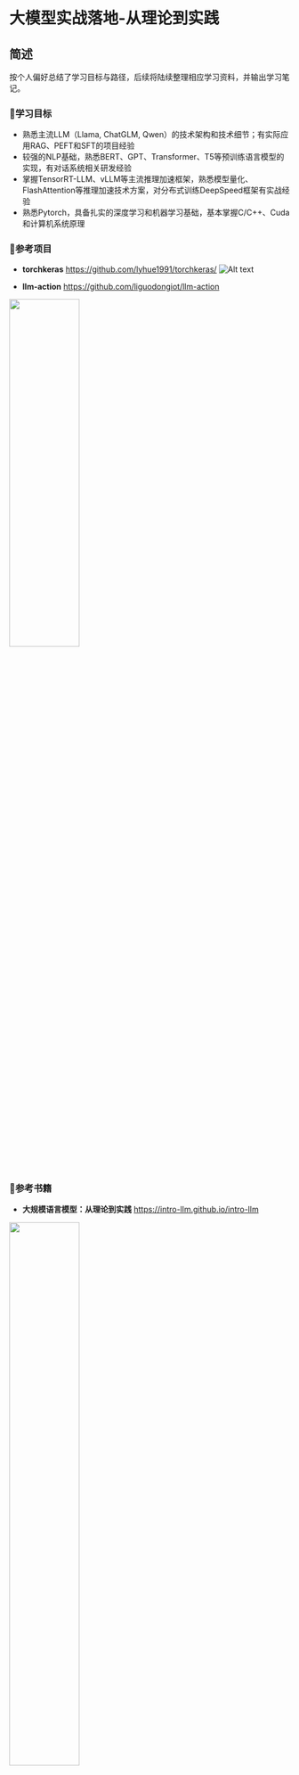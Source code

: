 # 大模型实战落地-从理论到实践

## 简述

按个人偏好总结了学习目标与路径，后续将陆续整理相应学习资料，并输出学习笔记。

### 🎯学习目标
- 熟悉主流LLM（Llama, ChatGLM, Qwen）的技术架构和技术细节；有实际应用RAG、PEFT和SFT的项目经验
- 较强的NLP基础，熟悉BERT、GPT、Transformer、T5等预训练语言模型的实现，有对话系统相关研发经验
- 掌握TensorRT-LLM、vLLM等主流推理加速框架，熟悉模型量化、FlashAttention等推理加速技术方案，对分布式训练DeepSpeed框架有实战经验
- 熟悉Pytorch，具备扎实的深度学习和机器学习基础，基本掌握C/C++、Cuda和计算机系统原理

### 🚤参考项目
- **torchkeras** 
https://github.com/lyhue1991/torchkeras/
![Alt text](imgs/torchkeras.png)

- **llm-action**
https://github.com/liguodongiot/llm-action
<img src="imgs/llm-action.png" width="50%" height="40%">

### 📕参考书籍
- **大规模语言模型：从理论到实践** 
https://intro-llm.github.io/intro-llm
<img src="imgs/intro-llm.png" width="50%" height="50%">

- **ChatGPT原理与实战** https://github.com/liucongg/ChatGPTBook
![Alt text](imgs/ChatGPT原理与实战.png)

### 📰参考课程
- 面向开发者的LLM入门课程（吴恩达课程-中文版）
https://github.com/datawhalechina/prompt-engineering-for-developers/blob/main/README.md

- **普林斯顿-COS 597G (Fall 2022): Understanding Large Language Models**
https://www.cs.princeton.edu/courses/archive/fall22/cos597G/

- **斯坦福-CS324 - Large Language Models**
https://stanford-cs324.github.io/winter2022/

### 🗒 教程
- Huggingface Transformers官方课程 https://huggingface.co/learn/nlp-course/
- Transformers快速入门（快速调包BERT系列）
https://transformers.run/
- 基于transformers的自然语言处理(NLP)入门: https://github.com/datawhalechina/learn-nlp-with-transformers/tree/main

### 💥学习方式
- 力求快速应用 （先调包，再深入学习）
- 在实践中动手学习，力求搞懂每个关键点
- 【原理学习】+【代码实践】 + 【输出总结】

### 🔤基础知识
-  视频课程：
    - 吴恩达机器学习入门：https://www.coursera.org/learn/machine-learning
    - 李沐讲AI：https://space.bilibili.com/1567748478?spm_id_from=333.337.0.0
    - 台大李宏毅-机器学习 https://speech.ee.ntu.edu.tw/~hylee/ml/2023-spring.php 

    - 斯坦福NLP cs224n https://web.stanford.edu/class/cs224n/

-  书籍
    - 深度学习入门：基于Python的理论与实践：numpy实现MLP、卷积的训练
    -《深度学习进阶：自然语言处理》：numpy实现Transformers、word2vec、RNN的训练
    - Dive In Deep Learning(动手学深度学习) https://d2l.ai/
    - 《神经网络与深度学习》https://nndl.github.io/
    - 《机器学习方法》：李航的NLP相关的机器学习 + 深度学习知识（按需选学）

-  强化学习
    - 强化学习教程-蘑菇书EasyRL（李宏毅强化学习+强化学习纲要）https://datawhalechina.github.io/easy-rl/
    - 动手学强化学习 https://github.com/boyu-ai/Hands-on-RL/blob/main/README.md

### 🚩后续路径
**应用**：

**Zero Shot / Few Shot 快速开箱即用**
- Prompt调优:
    - 上下文学习In-Context Learning, ICL
    - 思维链 Chain of Thought, COT

- RAG (Retrieval Augmented Generation)
    - 基于文档分块、向量索引和LLM生成，如Langchain文档问答

**领域数据-指令微调LLM**

- PEFT (Parameter-Efficient Fine-Tuning):
    - LORA (Low-Rank Adaption of LLMs)
    - QLORA
    - SLORA
    - P-Tuning v2

    参数高效的微调，适合用于纠正模型输出格式（PEFT上限不高，并向LLM输入的知识有限）

- SFT (Supervised Fintuning):
    - 全参数监督微调，使用prompt指令样本全量微调LLM（可以注入新的领域知识）
    - 需要控制样本配比（领域数据 + 通用数据）


**对齐**

- 对齐人类偏好 (RLHF)：
    - RewardModel 奖励模型 （排序标注，判断答案价值）
    - RL (PPO， 更新SFT模型)

    专注基于强化学习的大语言模型对齐，有前景的方向是SuperhumanAI AutoALign

**预训练**
- 小模型预训练 (GPT2, TinyLlama) 

    不考虑训练参数规模较大的语言模型

**训练推理优化**： 
- 模型量化
- 推理加速
- 蒸馏
- 推理框架（vLLM、TensorRT-LLM、Llama.cpp）


# 学习目录

## 第1章 技术与需求分析
### 1.1 技术分析
#### 1.1.1 LLM的发展历程与趋势
#### 1.1.2 开源LLM生态
- **Llama系列**
- **Mistral / Mixtral-8X7B-MOE** ：https://mistral.ai/news/mixtral-of-experts/
- **ChatGLM / Baichuan**

### 1.2 市场需求分析
#### 1.2.1 需求和就业市场分析
- **预训练、对齐**
- **微调、应用**
- **推理加速**
#### 1.2.2、商业落地分析(2C、2B应用场景)

## 第2章 ChatGPT背景与原理
### 2.1 ChatGPT的背景知识
#### 2.1.1 ChatGPT发展趋势
#### 2.1.2 ChatGPT的能力
### 2.2　ChatGPT的工作原理
#### 2.2.1　预训练与提示学习阶段
#### 2.2.2　结果评价与奖励建模阶段
#### 2.2.3　强化学习与自我进化阶段
### 2.3 算法细节
#### 2.3.1　标注数据
#### 2.3.2　建模思路
#### 2.3.3　存在问题

## 第3章 预训练语言模型
### 3.1　Transformer
- 图解Transformer：http://jalammar.github.io/illustrated-transformer/
- 论文：《Attention Is All Your Need》
#### 3.1.1 Transformer结构
详解Transformer原理：https://www.cnblogs.com/justLittleStar/p/17322172.html
#### 3.1.2 Transformer实战
Torch代码详解和训练实战：https://www.cnblogs.com/justLittleStar/p/17786071.html

### 3.2　生成式预训练语言模型GPT
#### 3.2.1 GPT详解
**论文**
- GPT-1：Improving Language Understanding by Generative Pre-Training
- GPT-2: Language Models are Unsupervised Multitask Learners
- GPT-3：Language Models are Few-Shot Learners
- GPT-4：GPT-4 Technical Report(openai.com)

**博客**
- GPT2图解：http://jalammar.github.io/illustrated-gpt2/
- GPT2图解（中文）：https://www.cnblogs.com/zhongzhaoxie/p/13064404.html
- GPT3分析：[How GPT3 Works - Visualizations and Animations](http://jalammar.github.io/how-gpt3-works-visualizations-animations/ "How GPT3 Works - Visualizations and Animations")
- [GPT2模型源码阅读系列一GPT2LMHeadModel](https://blog.csdn.net/weixin_38224810/article/details/123492847 "GPT2模型源码阅读系列一GPT2LMHeadModel")


GPT原理分析：https://www.cnblogs.com/justLittleStar/p/17322259.html

#### 3.2.2 GPT实现
##### 3.2.2.1 动手用Numpy实现GPT
60行代码实现GPT,可加载GPT2 128M进行推理：https://www.cnblogs.com/justLittleStar/p/17925108.html

##### 3.2.2.3 动手用C++实现GPT
ToDo
参考：[CPP实现Transformer](https://github.com/dianhsu/transformer-cpp-cpu/tree/main "CPP实现Transformer")

#### 3.2.3 GPT训练和微调
##### 3.2.3.1 训练GPT2语言模型
- [基于Transformers库-Colab预训练GPT2](https://colab.research.google.com/github/huggingface/notebooks/blob/main/examples/language_modeling_from_scratch.ipynb#scrollTo=MOsHUjgdIrIW "Colab预训练GPT2")

- Transformers库GPT实现分析：ToDo

##### 3.2.3.2 GPT2微调-文本摘要实战
- **数据预处理模块**
- **GPT-2模型模块**
- **模型训练和推理模块**

##### 3.2.3.3 MiniGPT项目详解
双数加法：https://blog.csdn.net/wxc971231/article/details/132000182

##### 3.2.3.4 NanoGPT项目详解
- 代码分析：https://zhuanlan.zhihu.com/p/601044938
- 训练实战：莎士比亚数据训练

### 3.3 Mask语言模型
#### 3.3.1 BERT
**原理**
- BERT可视化：[A Visual Guide to Using BERT for the First Time](http://jalammar.github.io/a-visual-guide-to-using-bert-for-the-first-time/ "A Visual Guide to Using BERT for the First Time")
- BERT原理：https://www.cnblogs.com/justLittleStar/p/17322240.html

**实战**
- BERT结构和预训练代码实现：ToDo
- BERT预训练实战：[动手学深度学习-BERT预训练 Colab](https://colab.research.google.com/github/d2l-ai/d2l-pytorch-colab/blob/master/chapter_natural-language-processing-pretraining/bert-pretraining.ipynb#scrollTo=e17d97e2 "BERT预训练 Colab")
- 基于HuggingFace的BERT预训练
- BERT微调：文本分类、BERT-CRF NER、BERT+指针网络（UIE）信息抽取、文本摘要和相似性检索

#### 3.3.2 BERT衍生系列
- 	 RoBERTa
- 	 ALBERT / DistillBERT
- 	 SimBERT

### 3.4 其他
#### 3.4.1 T5系列
##### 3.4.1.2 T5-Pegasus对话摘要微调
##### 3.4.1.3 PromptClue关键词抽取微调
#### 3.4.2 UniLM
##### 3.4.2.1 UniLM模型介绍
##### 3.4.2.2 基于夸夸闲聊数据的UniLM模型实战
- 数据预处理
- UniLM模型
- 模型训练与推理

## 第4章　提示学习与大型语言模型
### 4.1　提示学习PromptLearning
#### 4.1.1　提示学习介绍
#### 4.1.2　提示模板设计
#### 4.1.3　答案空间映射设计
### 4.2　上下文学习
#### 4.2.1　上下文学习介绍
#### 4.2.2　预训练阶段提升上下文
#### 4.2.3　推理阶段优化上下文
### 4.3 指令数据构建
#### 4.3.1 手动和自动构建指令 
#### 4.3.2 开源指令数据集
#### 4.3.3 基于提示的文本情感分析实战
https://github.com/liucongg/ChatGPTBook/tree/main/PromptProj
- 数据预处理
- 模型结构与训练模块

## 第5章 开源大型语言模型
### 5.1 Mistral
**Mistral 7B Tutorial:** https://www.datacamp.com/tutorial/mistral-7b-tutorial
#### 5.1.1 Mistral的模型结构
#### 5.1.3 Mistral 源码解析
#### 5.1.4 Mistral-6B微调

### 5.2 Llama源码
#### 5.2.1 Llama1
**Llama1源码深入解析:** https://zhuanlan.zhihu.com/p/648365207

#### 5.2.2 Llama2
- Llama2的优化
- Llama2源码解析

llama 2详解： https://zhuanlan.zhihu.com/p/649756898

- Llama2-6B微调
### 5.3 ChatGLM
#### 5.2.1 ChatGLM简介
#### 5.2.2 ChatGLM-6B微调
**ChatGLM2微调保姆级教程:** https://zhuanlan.zhihu.com/p/643856076

### 5.4 CodeLlama
#### 5.2.1 CodeLlama简介
#### 5.2.2 CodeLlama微调

## 第6章 LLM微调
微调入门
https://lightning.ai/pages/community/article/understanding-llama-adapters/

### 6.1 全量指令微调
### 6.2 高效模型微调PEFT简介
### 6.3 LORA系列
LORA和QLoRA微调的调参心得Finetuning LLMs with LoRA and QLoRA: Insights from Hundreds of Experiments 
https://lightning.ai/pages/community/lora-insights/

#### 6.3.1 LoRA（Low Rank Adapter）
**ChatGLM-6B**: https://zhuanlan.zhihu.com/p/625468667
**ChatGLM2微调保姆级教程**:https://zhuanlan.zhihu.com/p/643856076
**Qwen7b微调保姆级教程**: https://zhuanlan.zhihu.com/p/655935378

#### 6.3.2 QLoRA
用bitsandbytes、4比特量化和QLoRA打造亲民的LLM:https://www.cnblogs.com/huggingface/p/17816374.html

#### 6.3.3 AdaLoRa
#### 6.3.4 SLoRA
### 6.4 P-Tuning系列
#### 6.4.1 P-Tuning V1
#### 6.4.2 P-Tuning V2
### 6.5 基于LLM微调的信息抽取实战
#### 6.5.1 ChatGLM项目简介
#### 6.5.2 数据预处理模块
#### 6.5.3 Freeze微调模块
#### 6.5.4 LoRA微调模块
#### 6.5.5 P-Tuning v2微调模块
### 6.6 Deepspeed-Chat SFT 实践 
#### 6.6.1 代码结构
#### 6.6.2 数据预处理
#### 6.6.3 自定义模型 
#### 6.6.4 模型训练
#### 6.6.5 模型推理

## 第7章 大型语言模型预训练
### 7.1 大型预训练模型简介
### 7.2 预训练模型中的分词器
#### 7.2.1 BPE详解
#### 7.2.2 WordPiece
#### 7.2.3 Unigram
#### 7.2.4 SentencePiece详解
### 7.3 分布式训练
#### 7.3.1 分布式训练概述
#### 7.3.2 分布式训练并行策略
#### 7.3.3 分布式训练的集群架构
#### 7.3.4 分布式深度学习框架
##### 7.3.4.1 Megatron-LM详解
##### 7.3.4.2 DeepSpeed详解
##### 7.3.4.3 Colossal-AI
### 7.4 基于DeepSpeed的LLM预训练实战
#### 7.4.1 GLM项目简介
#### 7.4.2 数据预处理模块
#### 7.4.3 执行模型训练
### 7.5 DeepSpeed实践
#### 7.5.1 基础概念
#### 7.5.2 LLaMA 分布式训练实践
### 7.6 MOE
#### 7.6.1 基础概念
#### 7.6.2 Mixstral-8X7B-MOE-介绍 

## 第8章 LLM应用
### 8.1 推理规划
#### 8.1.1 思维链提示（Chain-of-Thought Prompting）
#### 8.1.2 由少至多提示（Least-to-Most Prompting）
### 8.2 综合应用框架
#### 8.2.1 LangChain框架核心模块
**9个范例带你入门langchain:** https://zhuanlan.zhihu.com/p/654052645
#### 8.2.2 知识库问答实践
### 8.3 智能代理AI Agent
LLM Powered Autonomous Agents: https://lilianweng.github.io/posts/2023-06-23-agent/

#### 8.3.1 智能代理的组成
#### 8.3.2 智能代理的应用实例 

## 第9章 LLM加速
### 9.1 注意力优化
#### 9.1.1 FlashAttention系列
#### 9.1.2 PagedAttention
深入理解 BigBird 的块稀疏注意力: https://www.cnblogs.com/huggingface/p/17852870.html
https://hf.co/blog/big-bird

### 9.2 CPU推理加速
#### 9.2.1 Llama.c应用与代码详解
#### 9.2.2 Llama.cpp应用与代码详解
#### 9.2.3 ChatGLM.cpp应用与代码详解
### 9.3 推理优化框架
#### 9.3.1 TensorRT-LLM应用与代码详解
#### 9.3.2 vLLM推理框架实践
### 9.4 训练加速

## 第10章 强化学习
### 10.1 基础
#### 10.1.1 强化学习概述
#### 10.1.2 强化学习与有监督学习的区别 
### 10.2 强化学习环境
### 10.3 强化学习算法
#### 10.3.1 Q-learning算法
#### 10.3.2 SARSA算法
#### 10.3.3 DQN算法
#### 10.3.4 Policy Gradient算法
#### 10.3.5 Actor-Critic算法

## 第11章 PPO算法与RLHF理论实战
### 11.1 近端策略优化算法PPO简介
 PPO：Proximal Policy Optimization Algorithms.
#### 11.1.1 策略梯度算法回顾
#### 11.1.2 广义优势估计 
#### 11.1.3 PPO算法原理剖析
#### 11.1.4 PPO算法对比与评价
**使用PPO算法进行RLHF的N步实现细节**: https://www.cnblogs.com/huggingface/p/17836295.html

### 11.2 基于人类反馈的强化学习RLHF框架
RLHF：Augmenting Reinforcement Learning with Human Feedback
#### 11.2.1 RLHF的流程
#### 11.2.2 RLHF内部剖析
#### 11.2.3 RLHF价值分析
#### 11.2.4 RLHF问题分析
#### 11.2.5 数据收集与模型训练
#### 11.2.6 开源数据
RLHF in 2024 with DPO & Hugging Face
https://www.philschmid.de/dpo-align-llms-in-2024-with-trl

RLHF实践
https://zhuanlan.zhihu.com/p/635569455

详解大模型RLHF过程（配代码解读）
https://zhuanlan.zhihu.com/p/624589622

### 11.3　InstructGPT模型分析
InstructGPT：Training language models to follow instructions with human feedback
#### 11.3.1 模型简介
#### 11.3.2 数据收集
#### 11.3.3 模型原理
#### 11.3.4 模型讨论

### 11.4 基于PPO的正向情感倾向性
https://github.com/liucongg/ChatGPTBook/tree/main/PPOProj
#### 11.4.1 项目任务与数据集分析
#### 11.4.2 数据预处理模块
#### 11.4.3 模型训练模块
#### 11.4.4 模型生成模块
#### 11.4.5 模型评估模块
### 11.5 MOSS-RLHF 实践
#### 11.5.1 奖励模型训练
#### 11.5.2 PPO 微调

## 第12章 类ChatGPT实战
### 12.1 任务设计
### 12.2 数据准备
### 12.3 基于文档生成问题任务的类
#### 12.3.1 SFT阶段
#### 12.3.2 RM阶段
#### 12.3.3 RL阶段
https://github.com/liucongg/ChatGPTBook/tree/main/RLHFProj

## 第13章 语言模型训练数据
### 13.1 数据来源
#### 13.1.1 通用数据
#### 13.1.2 专业数据
### 13.2 数据处理 
#### 13.2.1 低质过滤
#### 13.2.2 冗余去除
#### 13.2.3 隐私消除
#### 13.2.4 词元切分
### 13.3 数据影响分析 
#### 13.3.1 数据规模影响
#### 13.3.2 数据质量影响 
#### 13.3.3 数据多样性影响
### 13.4 开源数据集合
#### 13.4.1 Pile
#### 13.4.2 ROOTS
#### 13.4.3 RefinedWeb 
#### 13.4.4 SlimPajama

## 第14章 大语言模型评估 
### 14.1 模型评估概述
### 14.2 大语言模型评估体系
#### 14.2.1 知识与能力
#### 14.2.2 伦理与安全 
#### 14.2.3 垂直领域评估
### 14.3 大语言模型评估方法 
#### 14.3.1 评估指标
#### 14.3.2 评估方法
### 14.4 大语言模型评估实践 
#### 14.4.1 基础模型评估
#### 14.4.2 SFT/RL 模型评估 

## 第15章 多模态大模型
### 15.1 多模态大模型调研
### 15.1 实战

## 第16章 大模型原生应用
### 16.1 落地调研
#### 16.1.1 应用分析
- 提供接口服务：
ChatGPT、Gemini、文心一言和GLM4等，主要面向ToC/ToB提供chat能力（内容创作、代码开发等），通过会员收费或按Token计费。

- ToB提供成套解决方案

- 集成现有接口二次开发，应用开发

- 开源模型增量预训练、全量微调、高效微调，行业内落地

模型最终还需落地解决实际问题，创造价值：优化现有问题、满足、甚至创造用户需求。

总的来说，就是规模化、自动化人的工作，替代人工，批量化、大规模生成或提供服务。

## 一些思考

在企业里面做7B、13B量级的微调，主要就是在搞数据、样本，技术壁垒不高。预训练壁垒高，因为需要烧钱堆经验。

在这个日新月异的时代，如何紧跟行业主流发展，并具备不可替代性是个难题：
- 稀缺（不可替代性）
- 稳定（业务和表层技术天天变，但底层的理论变化不大）
- 需求持续（最好是类似衣食住行的刚需，否则技术 过时/热度褪去/不达预期，泡沫崩溃）
- 不能越老越吃香（放到绝大多数行业都适用：不能经验积累，持续长期创造价值）
- 壁垒（技术、业务、资本上有垄断）

尽量往底层和工程化上靠，学习相对不变的技术（理论上变化很难），迁移到稳定或有前景的行业：
- 计算机系统知识（训练、推理、开发，模型推理部署工程化）
- 数学（深入学习并实践）
- 经济学 / 心理学
